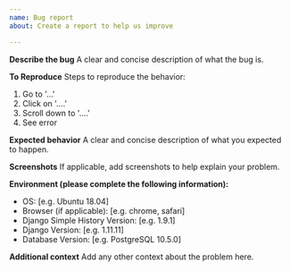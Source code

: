 ```yaml
---
name: Bug report
about: Create a report to help us improve

---
```


**Describe the bug**
A clear and concise description of what the bug is.

**To Reproduce**
Steps to reproduce the behavior:
1. Go to '...'
2. Click on '....'
3. Scroll down to '....'
4. See error

**Expected behavior**
A clear and concise description of what you expected to happen.

**Screenshots**
If applicable, add screenshots to help explain your problem.

**Environment (please complete the following information):**
 - OS: [e.g. Ubuntu 18.04]
 - Browser (if applicable): [e.g. chrome, safari]
 - Django Simple History Version: [e.g. 1.9.1]
 - Django Version: [e.g. 1.11.11]
 - Database Version: [e.g. PostgreSQL 10.5.0]

**Additional context**
Add any other context about the problem here.
